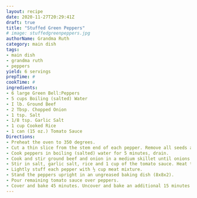 ```yaml
--- 
layout: recipe 
date: 2020-11-27T20:29:41Z 
draft: true 
title: "Stuffed Green Peppers" 
# image: stuffedgreenpeppers.jpg 
authorName: Grandma Ruth 
category: main dish 
tags: 
- main dish 
- grandma ruth 
- peppers 
yield: 6 servings 
prepTime: # 
cookTime: # 
ingredients: 
- 6 large Green Bell:Peppers 
- 5 cups Boiling (salted) Water­ 
- I lb. Ground Beef 
- 2 Tbsp. Chopped Onion 
- 1 tsp. Salt 
- 1/8 tsp. Garlic Salt 
- 1 cup Cooked Rice 
- 1 can (15 oz.) Tomato Sauce 
Directions: 
- Preheat the oven to 350 degrees. 
- Cut a thin slice from the stem end of each pepper. Remove all seeds and membranes. Wash inside and outside thoroughly. 
- Cook peppers in boiling (salted) water for 5 minutes, drain. 
- Cook and stir ground beef and onion in a medium skillet until onions are tender. Drain off fat. 
- Stir in salt, garlic salt, rice and 1 cup of the tomato sauce. Heat through. 
- Lightly stuff each pepper with ½ cup meat mixture. 
- Stand the peppers upright in an ungreased baking dish (8x8x2). 
- Pour remaining tomato sauce over peppers. 
- Cover and bake 45 minutes. Uncover and bake an additional 15 minutes. 
---
```

